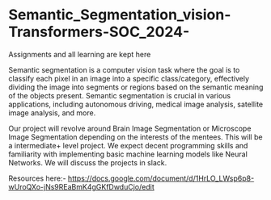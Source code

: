 # Semantic_Segmentation_vision-Transformers-SOC_2024-
Assignments and all learning are kept here

Semantic segmentation is a computer vision task where the goal is to classify each pixel in an image into a specific class/category, effectively dividing the image into segments or regions based on the semantic meaning of the objects present. Semantic segmentation is crucial in various applications, including autonomous driving, medical image analysis, satellite image analysis, and more. 
 
 Our project will revolve around Brain Image Segmentation or Microscope Image Segmentation depending on the interests of the mentees. This will be a intermediate+ level project. We expect decent programming skills and familiarity with implementing basic machine learning models like Neural Networks. We will discuss the projects in slack. 


 
 Resources here:-
 https://docs.google.com/document/d/1HrLO_LWsp6p8-wUroQXo-jNs9REaBmK4gGKfDwduCjo/edit
 
